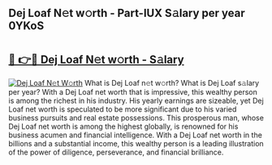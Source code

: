 ## Dej Loaf N𝚎t w𝚘rth - Part-IUX S𝚊lary per year 0YKoS

# <h2><a href="http://gc39pz.nevu.top/?p=Dej+Loaf">🔗 👉🔴 Dej Loaf N𝚎t w𝚘rth - S𝚊lary</a></h2>

[![Dej Loaf N𝚎t W𝚘rth](https://i.imgur.com/Oavwk0R.jpeg)](http://gc39pz.nevu.top/?p=Dej+Loaf)
What is Dej Loaf n𝚎t w𝚘rth? What is Dej Loaf s𝚊lary per year?
With a Dej Loaf net worth that is impressive, this wealthy person is among the richest in his industry. His yearly earnings are sizeable, yet Dej Loaf net worth is speculated to be more significant due to his varied business pursuits and real estate possessions. This prosperous man, whose Dej Loaf net worth is among the highest globally, is renowned for his business acumen and financial intelligence. With a Dej Loaf net worth in the billions and a substantial income, this wealthy person is a leading illustration of the power of diligence, perseverance, and financial brilliance.
